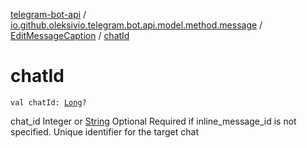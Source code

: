 [telegram-bot-api](../../index.md) / [io.github.oleksivio.telegram.bot.api.model.method.message](../index.md) / [EditMessageCaption](index.md) / [chatId](./chat-id.md)

# chatId

`val chatId: `[`Long`](https://kotlinlang.org/api/latest/jvm/stdlib/kotlin/-long/index.html)`?`

chat_id Integer or [String](https://kotlinlang.org/api/latest/jvm/stdlib/kotlin/-string/index.html) Optional Required if inline_message_id is not specified.
Unique identifier for the target chat

